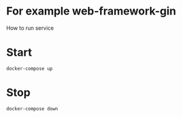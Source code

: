 # For example web-framework-gin
How to run service

# Start
```
docker-compose up
```

# Stop
```
docker-compose down
```
